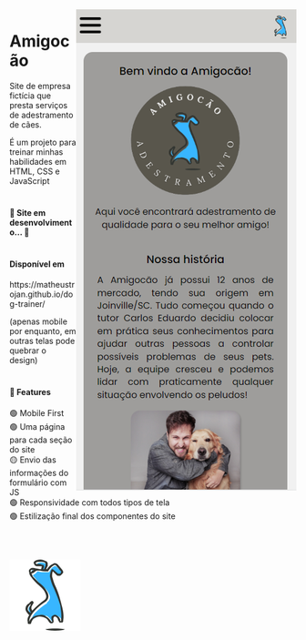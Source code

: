 <img src="src/images/print.png" align="right"/>

<h1>
Amigocão 
</h1>

<p>Site de empresa fictícia que presta serviços de adestramento de cães.</p>
<p>É um projeto para treinar minhas habilidades em HTML, CSS e JavaScript</p>
 
#

<h4> 
	🚧  Site em desenvolvimento...  🚧
</h4>

# 

<h4> Disponível em </h4>
https://matheustrojan.github.io/dog-trainer/

<p> (apenas mobile por enquanto, em outras telas pode quebrar o design) </p>

#

<h4>
🚀 Features
</h4>

🟢 Mobile First <br>
🟢 Uma página para cada seção do site <br>
🟡 Envio das informações do formulário com JS <br>
🟢 Responsividade com todos tipos de tela <br>
🟢 Estilização final dos componentes do site <br>

<br><br>

<img src="src/images/logo2.png" align="left" width="125"/>
